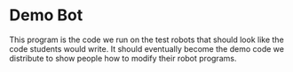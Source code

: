 # Demo Bot

This program is the code we run on the test robots that should look like the code students would write. It should eventually become the demo code we distribute to show people how to modify their robot programs.
